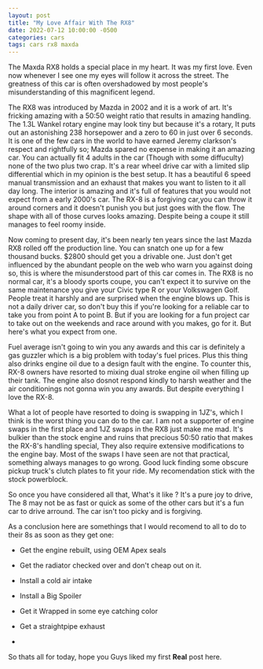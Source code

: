 ```yaml
---
layout: post
title: "My Love Affair With The RX8"
date: 2022-07-12 10:00:00 -0500
categories: cars
tags: cars rx8 maxda
---
```


The Maxda RX8 holds a special place in my heart. It was my first love. Even now whenever I see one my eyes will follow it across the street. The greatness of this car is often overshadowed by most people's misunderstanding of this magnificent legend.

The RX8 was introduced by Mazda in 2002 and it is a work of art. It's fricking amazing with a 50:50 weight ratio that results in amazing handling. The 1.3L Wankel rotary engine may look tiny but because it's a rotary, It puts out an astonishing 238 horsepower and a zero to 60 in just over 6 seconds. It is one of the few cars in the world to have earned Jeremy clarkson's respect and rightfully so; Mazda spared no expense in making it an amazing car. You can actually fit 4 adults in the car (Though with some diffuculty) none of the two plus two crap. It's a rear wheel drive car with a limited slip differential which in my opinion is the best setup. It has a beautiful 6 speed manual transmission and an exhaust that makes you want to listen to it all day long. The interior is amazing and it's full of features that you would not expect from a early 2000's car. The RX-8 is a forgiving car,you can throw it around corners and it doesn't punish you but just goes with the flow. The shape with all of those curves looks amazing. Despite being a coupe it still manages to feel roomy inside.

Now coming to present day, it's been nearly ten years since the last Mazda RX8 rolled off the production line. You can snatch one up for a few thousand bucks. $2800 should get you a drivable one. Just don't get influenced by the abundant people on the web who warn you against doing so, this is where the misunderstood part of this car comes in. The RX8 is no normal car, it's a bloody sports coupe, you can't expect it to survive on the same maintenance you give your Civic type R or your Volkswagen Golf. People treat it harshly and are surprised when the engine blows up. This is not a daily driver car, so don't buy this if you're looking for a reliable car to take you from point A to point B. But if you are looking for a fun project car to take out on the weekends and race around with you makes, go for it. But here's what you expect from one.

Fuel average isn't going to win you any awards and this car is definitely a gas guzzler which is a big problem with today's fuel prices. Plus this thing also drinks engine oil due to a design fault with the engine. To counter this, RX-8 owners have resorted to mixing dual stroke engine oil when filling up their tank. The engine also dosnot respond kindly to harsh weather and the air conditionings not gonna win you any awards. But despite everything I love the RX-8.

What a lot of people have resorted to doing is swapping in 1JZ's, which I think is the worst thing you can do to the car. I am not a supporter of engine swaps in the first place and 1JZ swaps in the RX8 just make me mad. It's bulkier than the stock engine and ruins that precious 50:50 ratio that makes the RX-8's handling special, They also require extensive modifications to the engine bay. Most of the swaps I have seen are not that practical, something always manages to go wrong. Good luck finding some obscure pickup truck's clutch plates to fit your ride. My recomendation stick with the stock powerblock.

So once you have considered all that, What's it like ? It's a pure joy to drive, The 8 may not be as fast or quick as some of the other cars but it's a fun car to drive arround. The car isn't too picky and is forgiving.

As a conclusion here are somethings that I would recomend to all to do to their 8s as soon as they get one:

- Get the engine rebuilt, using OEM Apex seals

- Get the radiator checked over and don't cheap out on it.

- Install a cold air intake

- Install a Big Spoiler

- Get it Wrapped in some eye catching color

- Get a straightpipe exhaust

- 

So thats all for today, hope you Guys liked my first <b>Real</b> post here.
